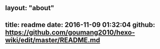 layout: "about"
---
title: readme
date: 2016-11-09 01:32:04
github: https://github.com/goumang2010/hexo-wiki/edit/master/README.md
---